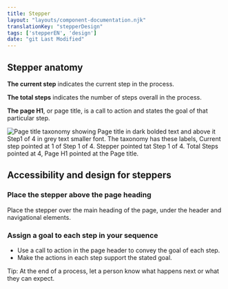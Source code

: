 ```yaml
---
title: Stepper
layout: "layouts/component-documentation.njk"
translationKey: "stepperDesign"
tags: ['stepperEN', 'design']
date: "git Last Modified"
---
```


## Stepper anatomy

**The current step** indicates the current step in the process.

**The total steps** indicates the number of steps overall in the process.

**The page H1**, or page title, is a call to action and states the goal of that particular step.

<img class="b-sm b-gray p-400" src="/images/en/anatomy/gcds-stepper-anatomy.svg" alt="Page title taxonomy showing Page title in dark bolded text and above it Step1 of 4 in grey text smaller font. The taxonomy has these labels, Current step pointed at 1 of  Step 1 of 4. Stepper pointed tat Step 1 of 4. Total Steps pointed at 4, Page H1 pointed at the Page title."/>

## Accessibility and design for steppers

### Place the stepper above the page heading

Place the stepper over the main heading of the page, under the header and navigational elements.

### Assign a goal to each step in your sequence

- Use a call to action in the page header to convey the goal of each step.
- Make the actions in each step support the stated goal.

Tip: At the end of a process, let a person know what happens next or what they can expect.
